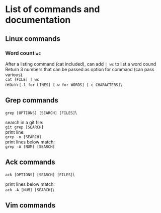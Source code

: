 # List of commands and documentation

## Linux commands
### Word count `wc`
After a listing command (cat included), can add `| wc` to list a word cound\
Return 3 numbers that can be passed as option for command (can pass various).\
`cat [FILE] | wc`\
return `[-l for LINES] [-w for WORDS] [-c CHARACTERS]`\

## Grep commands
`grep [OPTIONS] [SEARCH] [FILES]`\

search in a git file:\
`git grep [SEARCH]`\
print line:\
`grep -n [SEARCH]`\
print lines below match:\
`grep -A [NUM] [SEARCH]`

## Ack commands
`ack [OPTIONS] [SEARCH] [FILES]`\

print lines below match:\
`ack -A [NUM] [SEARCH]`\

## Vim commands
